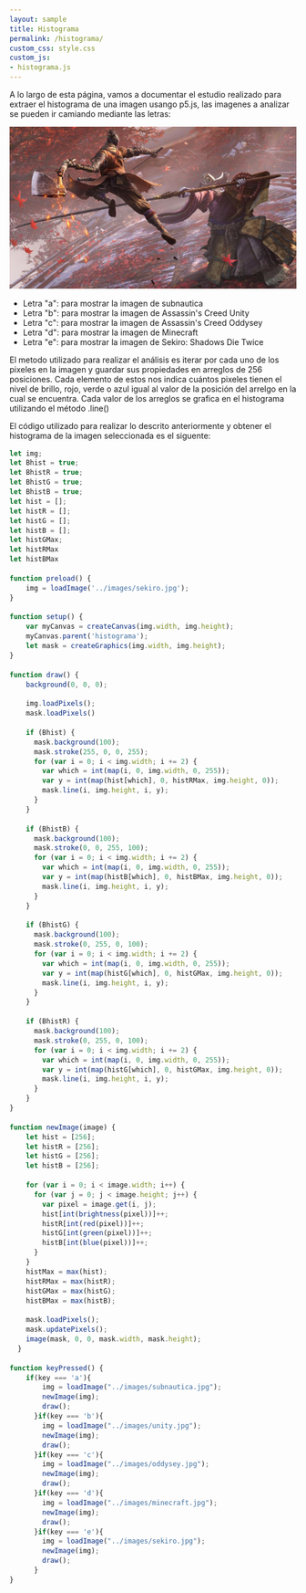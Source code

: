 ```yaml
---
layout: sample
title: Histograma
permalink: /histograma/
custom_css: style.css
custom_js:
- histograma.js
---
```

A lo largo de esta página, vamos a documentar el estudio realizado para extraer el histograma de una imagen usango p5.js, las imagenes a analizar se pueden ir camiando mediante las letras:

<img src="../images/sekiro.jpg" alt="hisgrama" class="center-image">

- Letra "a": para mostrar la imagen de subnautica
- Letra "b": para mostrar la imagen de Assassin's Creed Unity
- Letra "c": para mostrar la imagen de Assassin's Creed Oddysey
- Letra "d": para mostrar la imagen de Minecraft
- Letra "e": para mostrar la imagen de Sekiro: Shadows Die Twice

El metodo utilizado para realizar el análisis es iterar por cada uno de los pixeles en la imagen y guardar sus propiedades en arreglos de 256 posiciones. Cada elemento de estos nos indica cuántos pixeles tienen el nivel de brillo, 
rojo, verde o azul igual al valor de la posición del arrelgo en la cual se encuentra. Cada valor de los arreglos se grafica en el histograma utilizando el método .line()

El código utilizado para realizar lo descrito anteriormente y obtener el histograma de la imagen seleccionada es el siguente:

```js
let img;
let Bhist = true;
let BhistR = true;
let BhistG = true;
let BhistB = true;
let hist = [];
let histR = [];
let histG = [];
let histB = [];
let histGMax;
let histRMax
let histBMax

function preload() {
    img = loadImage('../images/sekiro.jpg');
}

function setup() {
    var myCanvas = createCanvas(img.width, img.height);
    myCanvas.parent('histograma');
    let mask = createGraphics(img.width, img.height);
}

function draw() {
    background(0, 0, 0);

    img.loadPixels();
    mask.loadPixels()

    if (Bhist) {
      mask.background(100);
      mask.stroke(255, 0, 0, 255);
      for (var i = 0; i < img.width; i += 2) {
        var which = int(map(i, 0, img.width, 0, 255));
        var y = int(map(hist[which], 0, histRMax, img.height, 0));
        mask.line(i, img.height, i, y);
      }
    }

    if (BhistB) {
      mask.background(100);
      mask.stroke(0, 0, 255, 100);
      for (var i = 0; i < img.width; i += 2) {
        var which = int(map(i, 0, img.width, 0, 255));
        var y = int(map(histB[which], 0, histBMax, img.height, 0));
        mask.line(i, img.height, i, y);
      }
    }

    if (BhistG) {
      mask.background(100);
      mask.stroke(0, 255, 0, 100);
      for (var i = 0; i < img.width; i += 2) {
        var which = int(map(i, 0, img.width, 0, 255));
        var y = int(map(histG[which], 0, histGMax, img.height, 0));
        mask.line(i, img.height, i, y);
      }
    }

    if (BhistR) {
      mask.background(100);
      mask.stroke(0, 255, 0, 100);
      for (var i = 0; i < img.width; i += 2) {
        var which = int(map(i, 0, img.width, 0, 255));
        var y = int(map(histG[which], 0, histGMax, img.height, 0));
        mask.line(i, img.height, i, y);
      }
    }
}

function newImage(image) {
    let hist = [256];
    let histR = [256];
    let histG = [256];
    let histB = [256];
  
    for (var i = 0; i < image.width; i++) {
      for (var j = 0; j < image.height; j++) {
        var pixel = image.get(i, j);
        hist[int(brightness(pixel))]++;
        histR[int(red(pixel))]++;
        histG[int(green(pixel))]++;
        histB[int(blue(pixel))]++;
      }
    }
    histMax = max(hist);
    histRMax = max(histR);
    histGMax = max(histG);
    histBMax = max(histB);

    mask.loadPixels();
    mask.updatePixels();
    image(mask, 0, 0, mask.width, mask.height);
  }

function keyPressed() {
    if(key === 'a'){
        img = loadImage("../images/subnautica.jpg");
        newImage(img);
        draw();
      }if(key === 'b'){
        img = loadImage("../images/unity.jpg");
        newImage(img);
        draw();
      }if(key === 'c'){
        img = loadImage("../images/oddysey.jpg");
        newImage(img);
        draw();
      }if(key === 'd'){
        img = loadImage("../images/minecraft.jpg");
        newImage(img);
        draw();
      }if(key === 'e'){
        img = loadImage("../images/sekiro.jpg");
        newImage(img);
        draw();
      }
}
```
<div class="histograma" id='histograma'></div>